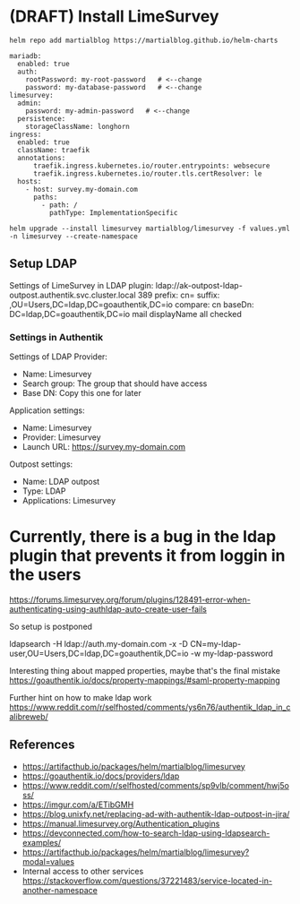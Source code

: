 # (DRAFT) Install LimeSurvey

```
helm repo add martialblog https://martialblog.github.io/helm-charts
```




```
mariadb:
  enabled: true
  auth:
    rootPassword: my-root-password   # <--change
    password: my-database-password   # <--change
limesurvey:
  admin:
    password: my-admin-password   # <--change
  persistence:
    storageClassName: longhorn
ingress:
  enabled: true
  className: traefik
  annotations:
      traefik.ingress.kubernetes.io/router.entrypoints: websecure
      traefik.ingress.kubernetes.io/router.tls.certResolver: le
  hosts:
    - host: survey.my-domain.com
      paths:
        - path: /
          pathType: ImplementationSpecific
```


```
helm upgrade --install limesurvey martialblog/limesurvey -f values.yml -n limesurvey --create-namespace
```

## Setup LDAP

Settings of LimeSurvey in LDAP plugin:
ldap://ak-outpost-ldap-outpost.authentik.svc.cluster.local
389
prefix: cn=
suffix: ,OU=Users,DC=ldap,DC=goauthentik,DC=io
compare: cn
baseDn: DC=ldap,DC=goauthentik,DC=io
mail
displayName
all checked

### Settings in Authentik

Settings of LDAP Provider:
* Name: Limesurvey
* Search group: The group that should have access
* Base DN: Copy this one for later

Application settings:
* Name: Limesurvey
* Provider: Limesurvey
* Launch URL: https://survey.my-domain.com

Outpost settings:
* Name: LDAP outpost
* Type: LDAP
* Applications: Limesurvey


# **Currently, there is a bug in the ldap plugin that prevents it from loggin in the users**
https://forums.limesurvey.org/forum/plugins/128491-error-when-authenticating-using-authldap-auto-create-user-fails

So setup is postponed

 ldapsearch -H ldap://auth.my-domain.com -x  -D CN=my-ldap-user,OU=Users,DC=ldap,DC=goauthentik,DC=io -w my-ldap-password

Interesting thing about mapped properties, maybe that's the final mistake https://goauthentik.io/docs/property-mappings/#saml-property-mapping

Further hint on how to make ldap work https://www.reddit.com/r/selfhosted/comments/ys6n76/authentik_ldap_in_calibreweb/

## References
* https://artifacthub.io/packages/helm/martialblog/limesurvey
* https://goauthentik.io/docs/providers/ldap
* https://www.reddit.com/r/selfhosted/comments/sp9vlb/comment/hwj5oss/
* https://imgur.com/a/ETibGMH
* https://blog.unixfy.net/replacing-ad-with-authentik-ldap-outpost-in-jira/
* https://manual.limesurvey.org/Authentication_plugins
* https://devconnected.com/how-to-search-ldap-using-ldapsearch-examples/
* https://artifacthub.io/packages/helm/martialblog/limesurvey?modal=values
* Internal access to other services https://stackoverflow.com/questions/37221483/service-located-in-another-namespace
